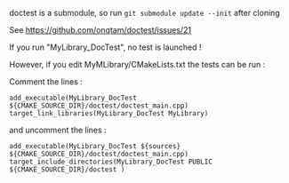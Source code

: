 doctest is a submodule, so run `git submodule update --init` after cloning

See https://github.com/onqtam/doctest/issues/21

If you run "MyLibrary_DocTest", no test is launched !

However, if you edit MyMLibrary/CMakeLists.txt the tests can be run :

Comment the lines :
```
add_executable(MyLibrary_DocTest ${CMAKE_SOURCE_DIR}/doctest/doctest_main.cpp)
target_link_libraries(MyLibrary_DocTest MyLibrary)
```

and uncomment the lines :
```
add_executable(MyLibrary_DocTest ${sources} ${CMAKE_SOURCE_DIR}/doctest/doctest_main.cpp)
target_include_directories(MyLibrary_DocTest PUBLIC ${CMAKE_SOURCE_DIR}/doctest )
```
